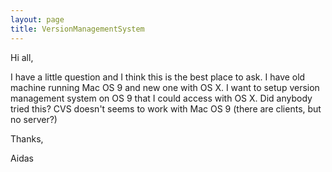 ```yaml
---
layout: page
title: VersionManagementSystem
---
```


Hi all,

I have a little question and I think this is the best place to ask. I have old machine running Mac OS 9 and new one with OS X. I want to setup version management system on OS 9 that I could access with OS X. Did anybody tried this? CVS doesn't seems to work with Mac OS 9 (there are clients, but no server?)

Thanks,

Aidas
